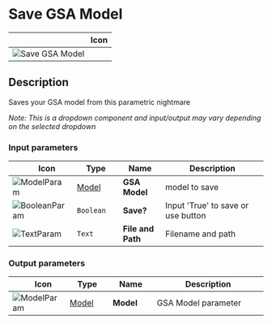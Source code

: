 # Save GSA Model
<!--- This file has been auto-generated, do not change it manually! Edit the generator here: https://github.com/arup-group/GSA-Grasshopper/tree/main/DocsGeneration --->

|<img width="150"/> Icon |
| ----------- |
|![Save GSA Model](./images/SaveGsaModel.png) |

## Description

Saves your GSA model from this parametric nightmare

_Note: This is a dropdown component and input/output may vary depending on the selected dropdown_

### Input parameters

|<img width="20"/> Icon |<img width="200"/> Type |<img width="200"/> Name |<img width="1000"/> Description |
| ----------- | ----------- | ----------- | ----------- |
|![ModelParam](./images/ModelParam.png) |[Model](gsagh-model-parameter.md) |**GSA Model** |model to save |
|![BooleanParam](./images/BooleanParam.png) |`Boolean` |**Save?** |Input 'True' to save or use button |
|![TextParam](./images/TextParam.png) |`Text` |**File and Path** |Filename and path |

### Output parameters

|<img width="20"/> Icon |<img width="200"/> Type |<img width="200"/> Name |<img width="1000"/> Description |
| ----------- | ----------- | ----------- | ----------- |
|![ModelParam](./images/ModelParam.png) |[Model](gsagh-model-parameter.md) |**Model** |GSA Model parameter |


